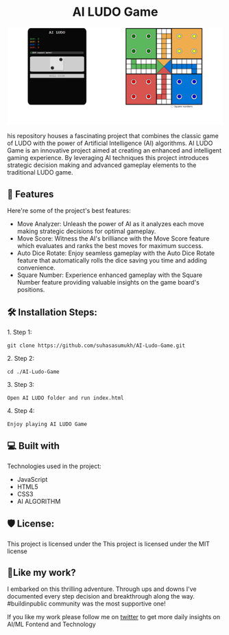 <h1 align="center" id="title">AI LUDO Game</h1>

<p align="center"><img src="https://raw.githubusercontent.com/suhasasumukh/AI-Ludo-Game/main/screenshots/demo1.png" alt="project-image"></p>

<p id="description">his repository houses a fascinating project that combines the classic game of LUDO with the power of Artificial Intelligence (AI) algorithms. AI LUDO Game is an innovative project aimed at creating an enhanced and intelligent gaming experience. By leveraging AI techniques this project introduces strategic decision making and advanced gameplay elements to the traditional LUDO game.</p>

  
  
<h2>🧐 Features</h2>

Here're some of the project's best features:

*   Move Analyzer: Unleash the power of AI as it analyzes each move making strategic decisions for optimal gameplay.
*   Move Score: Witness the AI's brilliance with the Move Score feature which evaluates and ranks the best moves for maximum success.
*   Auto Dice Rotate: Enjoy seamless gameplay with the Auto Dice Rotate feature that automatically rolls the dice saving you time and adding convenience.
*   Square Number: Experience enhanced gameplay with the Square Number feature providing valuable insights on the game board's positions.

<h2>🛠️ Installation Steps:</h2>

<p>1. Step 1:</p>

```
git clone https://github.com/suhasasumukh/AI-Ludo-Game.git
```

<p>2. Step 2:</p>

```
cd ./AI-Ludo-Game
```

<p>3. Step 3:</p>

```
Open AI LUDO folder and run index.html
```

<p>4. Step 4:</p>

```
Enjoy playing AI LUDO Game
```

  
  
<h2>💻 Built with</h2>

Technologies used in the project:

*   JavaScript
*   HTML5
*   CSS3
*   AI ALGORITHM

<h2>🛡️ License:</h2>

This project is licensed under the This project is licensed under the MIT license

<h2>💖Like my work?</h2>

I embarked on this thrilling adventure. Through ups and downs I've documented every step decision and breakthrough along the way. #buildinpublic community was the most supportive one!

<p>If you like my work please follow me on <a href="https://twitter.com/suhasasumukh">twitter</a> to get more daily insights on AI/ML Fontend and Technology </p>
